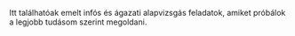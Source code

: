 Itt találhatóak emelt infós és ágazati alapvizsgás feladatok, amiket próbálok a legjobb tudásom szerint megoldani.

